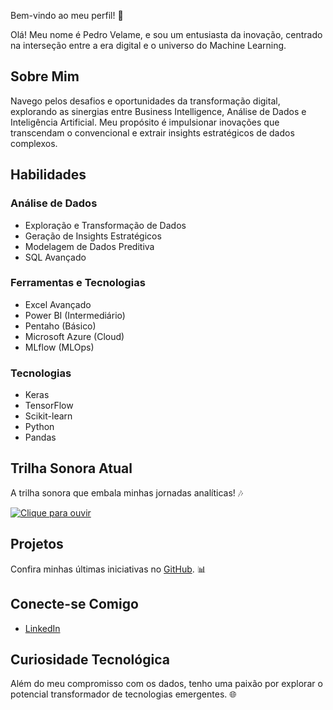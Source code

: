 Bem-vindo ao meu perfil! 🚀

Olá! Meu nome é Pedro Velame, e sou um entusiasta da inovação, centrado na interseção entre a era digital e o universo do Machine Learning.

## Sobre Mim

Navego pelos desafios e oportunidades da transformação digital, explorando as sinergias entre Business Intelligence, Análise de Dados e Inteligência Artificial. Meu propósito é impulsionar inovações que transcendam o convencional e extrair insights estratégicos de dados complexos.

## Habilidades

### Análise de Dados
- Exploração e Transformação de Dados
- Geração de Insights Estratégicos
- Modelagem de Dados Preditiva
- SQL Avançado

### Ferramentas e Tecnologias
- Excel Avançado
- Power BI (Intermediário)
- Pentaho (Básico)
- Microsoft Azure (Cloud)
- MLflow (MLOps)

### Tecnologias
- Keras
- TensorFlow
- Scikit-learn
- Python
- Pandas

## Trilha Sonora Atual

A trilha sonora que embala minhas jornadas analíticas! 🎶

[![Clique para ouvir](https://img.shields.io/badge/YouTube-Clique%20para%20ouvir-blue)](https://www.youtube.com/watch?v=WvS4OzUUhSU)


## Projetos

Confira minhas últimas iniciativas no [GitHub](https://github.com/pedrohvel). 📊

## Conecte-se Comigo

- [LinkedIn](https://www.linkedin.com/in/pedro-h-velame/)

## Curiosidade Tecnológica

Além do meu compromisso com os dados, tenho uma paixão por explorar o potencial transformador de tecnologias emergentes. 🌐
